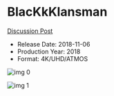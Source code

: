 # BlacKkKlansman

[Discussion Post](https://www.avsforum.com/threads/bass-eq-for-filtered-movies.2995212/post-57058882)

* Release Date: 2018-11-06
* Production Year: 2018
* Format: 4K/UHD/ATMOS

![img 0](https://i.imgur.com/9BXD64I.jpg)

![img 1](https://i.imgur.com/cS0pyGf.jpg)

